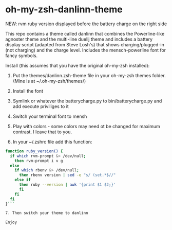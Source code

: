 oh-my-zsh-danlinn-theme
=======================

NEW: rvm ruby version displayed before the battery
charge on the right side

This repo contains a theme called danlinn that combines
the Powerline-like agnoster theme and the multi-line 
duellj theme and includes a battery display script 
(adapted from Steve Losh's) that shows 
charging/plugged-in (not charging) and the charge level.
Includes the mensch-powerline font for fancy symbols.  

Install (this assumes that you have the original 
oh-my-zsh installed):

1. Put the themes/danlinn.zsh-theme file in your oh-my-zsh
themes folder. (Mine is at ~/.oh-my-zsh/themes/)

2. Install the font

3. Symlink or whatever the batterycharge.py to 
bin/batterycharge.py and add execute priviliges to it

4. Switch your terminal font to mensh

5. Play with colors - some colors may need ot be changed for maximum contrast.  I leave that to you.

6. In your ~/.zshrc file add this function:
```bash
function ruby_version() {
  if which rvm-prompt &> /dev/null; 
    then rvm-prompt i v g    
  else  
    if which rbenv &> /dev/null;    
      then rbenv version | sed -e "s/ (set.*$//"      
    else if    
      then ruby --version | awk '{print $1 $2;}'      
      fi      
    fi    
  fi  
}```

7. Then switch your theme to danlinn

Enjoy
